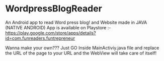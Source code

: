 # WordpressBlogReader
An Android app to read Word press blog! and Website made in JAVA (NATIVE ANDROID)
App is available on Playstore :- https://play.google.com/store/apps/details?id=com.funreaders.funtrepreneur



Wanna make your own???
Just GO Inside MainActiviy.java file and replace the URL of the page to your URL and the WebView will take care of itself!
